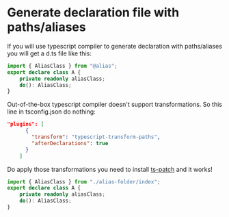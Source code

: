 # Generate declaration file with paths/aliases


If you will use typescript compiler to generate declaration with paths/aliases you will get a d.ts file like this:

``` TypeScript
import { AliasClass } from "@alias";
export declare class A {
    private readonly aliasClass;
    do(): AliasClass;
}

```

Out-of-the-box typescript compiler doesn't support transformations. So this line in tsconfig.json do nothing:

``` JSON
"plugins": [
      {
        "transform": "typescript-transform-paths",
        "afterDeclarations": true
      }
    ]
```

Do apply those transformations you need to install [ts-patch](https://github.com/nonara/ts-patch) and it works!

``` TypeScript
import { AliasClass } from "./alias-folder/index";
export declare class A {
    private readonly aliasClass;
    do(): AliasClass;
}
```
